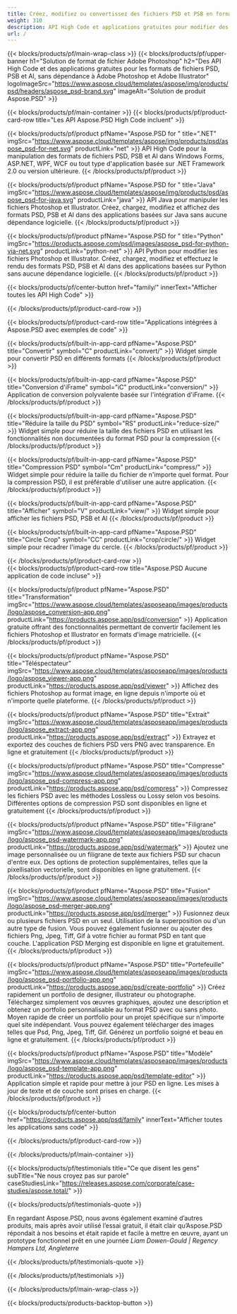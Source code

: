 ```yaml
---
title: Créez, modifiez ou convertissez des fichiers PSD et PSB en formats PDF et image
weight: 310
description: API High Code et applications gratuites pour modifier des fichiers Photoshop. Possibilité de mettre à jour les propriétés de la couche, d'ajouter des filigranes, de faire pivoter l'échelle, de changer de recadrage, de dithering, de conversion raster.
url: /
---
```


{{< blocks/products/pf/main-wrap-class >}}
{{< blocks/products/pf/upper-banner h1="Solution de format de fichier Adobe Photoshop" h2="Des API High Code et des applications gratuites pour les formats de fichiers PSD, PSB et AI, sans dépendance à Adobe Photoshop et Adobe Illustrator" logoImageSrc="https://www.aspose.cloud/templates/aspose/img/products/psd/headers/aspose_psd-brand.svg" imageAlt="Solution de produit Aspose.PSD" >}}

{{< blocks/products/pf/main-container >}}
{{< blocks/products/pf/product-card-row title="Les API Aspose.PSD High Code incluent" >}}

{{< blocks/products/pf/product pfName="Aspose.PSD for " title=".NET" imgSrc="https://www.aspose.cloud/templates/aspose/img/products/psd/aspose_psd-for-net.svg" productLink="net" >}}
API High Code pour la manipulation des formats de fichiers PSD, PSB et AI dans Windows Forms, ASP.NET, WPF, WCF ou tout type d'application basée sur .NET Framework 2.0 ou version ultérieure.
{{< /blocks/products/pf/product >}}

{{< blocks/products/pf/product pfName="Aspose.PSD for " title="Java" imgSrc="https://www.aspose.cloud/templates/aspose/img/products/psd/aspose_psd-for-java.svg" productLink="java" >}}
API Java pour manipuler les fichiers Photoshop et Illustrator. Créez, chargez, modifiez et affichez des formats PSD, PSB et AI dans des applications basées sur Java sans aucune dépendance logicielle.
{{< /blocks/products/pf/product >}}

{{< blocks/products/pf/product pfName="Aspose.PSD for " title="Python" imgSrc="https://products.aspose.com/psd/images/aspose_psd-for-python-via-net.svg" productLink="python-net" >}}
API Python pour modifier les fichiers Photoshop et Illustrator. Créez, chargez, modifiez et effectuez le rendu des formats PSD, PSB et AI dans des applications basées sur Python sans aucune dépendance logicielle.
{{< /blocks/products/pf/product >}}

{{< blocks/products/pf/center-button href="family/" innerText="Afficher toutes les API High Code" >}}

{{< /blocks/products/pf/product-card-row >}}

{{< blocks/products/pf/product-card-row title="Applications intégrées à Aspose.PSD avec exemples de code" >}}

{{< blocks/products/pf/built-in-app-card pfName="Aspose.PSD" title="Convertir" symbol="C" productLink="convert/" >}}
Widget simple pour convertir PSD en différents formats
{{< /blocks/products/pf/product >}}

{{< blocks/products/pf/built-in-app-card pfName="Aspose.PSD" title="Conversion d'iFrame" symbol="iC" productLink="conversion/" >}}
Application de conversion polyvalente basée sur l'intégration d'iFrame.
{{< /blocks/products/pf/product >}}

{{< blocks/products/pf/built-in-app-card pfName="Aspose.PSD" title="Réduire la taille du PSD" symbol="RS" productLink="reduce-size/" >}}
Widget simple pour réduire la taille des fichiers PSD en utilisant les fonctionnalités non documentées du format PSD pour la compression
{{< /blocks/products/pf/product >}}

{{< blocks/products/pf/built-in-app-card pfName="Aspose.PSD" title="Compression PSD" symbol="Cm" productLink="compress/" >}}
Widget simple pour réduire la taille du fichier de n'importe quel format. Pour la compression PSD, il est préférable d'utiliser une autre application.
{{< /blocks/products/pf/product >}}

{{< blocks/products/pf/built-in-app-card pfName="Aspose.PSD" title="Afficher" symbol="V" productLink="view/" >}}
Widget simple pour afficher les fichiers PSD, PSB et AI
{{< /blocks/products/pf/product >}}

{{< blocks/products/pf/built-in-app-card pfName="Aspose.PSD" title="Circle Crop" symbol="CC" productLink="crop/circle/" >}}
Widget simple pour recadrer l'image du cercle.
{{< /blocks/products/pf/product >}}
									
{{< /blocks/products/pf/product-card-row >}}										   
{{< blocks/products/pf/product-card-row title="Aspose.PSD Aucune application de code incluse" >}}

{{< blocks/products/pf/product pfName="Aspose.PSD" title="Transformation" imgSrc="https://www.aspose.cloud/templates/asposeapp/images/products/logo/aspose_conversion-app.png" productLink="https://products.aspose.app/psd/conversion" >}}
Application gratuite offrant des fonctionnalités permettant de convertir facilement les fichiers Photoshop et Illustrator en formats d'image matricielle.
{{< /blocks/products/pf/product >}}

{{< blocks/products/pf/product pfName="Aspose.PSD" title="Téléspectateur" imgSrc="https://www.aspose.cloud/templates/asposeapp/images/products/logo/aspose_viewer-app.png" productLink="https://products.aspose.app/psd/viewer" >}}
Affichez des fichiers Photoshop au format image, en ligne depuis n'importe où et n'importe quelle plateforme.
{{< /blocks/products/pf/product >}}

{{< blocks/products/pf/product pfName="Aspose.PSD" title="Extrait" imgSrc="https://www.aspose.cloud/templates/asposeapp/images/products/logo/aspose_extract-app.png" productLink="https://products.aspose.app/psd/extract" >}}
Extrayez et exportez des couches de fichiers PSD vers PNG avec transparence. En ligne et gratuitement
{{< /blocks/products/pf/product >}}

{{< blocks/products/pf/product pfName="Aspose.PSD" title="Compresse" imgSrc="https://www.aspose.cloud/templates/asposeapp/images/products/logo/aspose_psd-compress-app.png" productLink="https://products.aspose.app/psd/compress" >}}
Compressez les fichiers PSD avec les méthodes Lossless ou Lossy selon vos besoins. Différentes options de compression PSD sont disponibles en ligne et gratuitement
{{< /blocks/products/pf/product >}}

{{< blocks/products/pf/product pfName="Aspose.PSD" title="Filigrane" imgSrc="https://www.aspose.cloud/templates/asposeapp/images/products/logo/aspose_psd-watermark-app.png" productLink="https://products.aspose.app/psd/watermark" >}}
Ajoutez une image personnalisée ou un filigrane de texte aux fichiers PSD sur chacun d'entre eux. Des options de protection supplémentaires, telles que la pixellisation vectorielle, sont disponibles en ligne gratuitement.
{{< /blocks/products/pf/product >}}

{{< blocks/products/pf/product pfName="Aspose.PSD" title="Fusion" imgSrc="https://www.aspose.cloud/templates/asposeapp/images/products/logo/aspose_psd-merger-app.png" productLink="https://products.aspose.app/psd/merger" >}}
Fusionnez deux ou plusieurs fichiers PSD en un seul. Utilisation de la superposition ou d'un autre type de fusion. Vous pouvez également fusionner ou ajouter des fichiers Png, Jpeg, Tiff, Gif à votre fichier au format PSD en tant que couche. L'application PSD Merging est disponible en ligne et gratuitement.
{{< /blocks/products/pf/product >}}

{{< blocks/products/pf/product pfName="Aspose.PSD" title="Portefeuille" imgSrc="https://www.aspose.cloud/templates/asposeapp/images/products/logo/aspose_psd-portfolio-app.png" productLink="https://products.aspose.app/psd/create-portfolio" >}}
Créez rapidement un portfolio de designer, illustrateur ou photographe. Téléchargez simplement vos œuvres graphiques, ajoutez une description et obtenez un portfolio personnalisable au format PSD avec ou sans photo. Moyen rapide de créer un portfolio pour un projet spécifique sur n'importe quel site indépendant. Vous pouvez également télécharger des images telles que Psd, Png, Jpeg, Tiff, Gif. Générez un portfolio soigné et beau en ligne et gratuitement.
{{< /blocks/products/pf/product >}}

{{< blocks/products/pf/product pfName="Aspose.PSD" title="Modèle" imgSrc="https://www.aspose.cloud/templates/asposeapp/images/products/logo/aspose_psd-template-app.png" productLink="https://products.aspose.app/psd/template-editor" >}}
Application simple et rapide pour mettre à jour PSD en ligne. Les mises à jour de texte et de couche sont prises en charge.
{{< /blocks/products/pf/product >}}

{{< blocks/products/pf/center-button href="https://products.aspose.app/psd/family" innerText="Afficher toutes les applications sans code" >}}

{{< /blocks/products/pf/product-card-row >}}

{{< /blocks/products/pf/main-container >}}

{{< blocks/products/pf/testimonials title="Ce que disent les gens" subTitle="Ne nous croyez pas sur parole" caseStudiesLink="https://releases.aspose.com/corporate/case-studies/aspose.total/" >}}

{{< blocks/products/pf/testimonials-quote >}}
<p class="first">
 En regardant Aspose.PSD, nous avons également examiné d’autres produits, mais après avoir utilisé l’essai gratuit, il était clair qu’Aspose.PSD répondait à nos besoins et était rapide et facile à mettre en œuvre, ayant un prototype fonctionnel prêt en une journée
 <em>
  Liam Dowen-Gould | Regency Hampers Ltd, Angleterre
 </em>
</p>

{{< /blocks/products/pf/testimonials-quote >}}

{{< /blocks/products/pf/testimonials >}}

{{< /blocks/products/pf/main-wrap-class >}}

{{< blocks/products/products-backtop-button >}}

